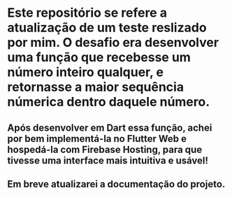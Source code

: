 # Este repositório se refere a atualização de um teste reslizado por mim. O desafio era desenvolver uma função que recebesse um número inteiro qualquer, e retornasse a maior sequência númerica dentro daquele número.

## Após desenvolver em Dart essa função, achei por bem implementá-la no Flutter Web e hospedá-la com Firebase Hosting, para que tivesse uma interface mais intuitiva e usável!

## Em breve atualizarei a documentação do projeto.

